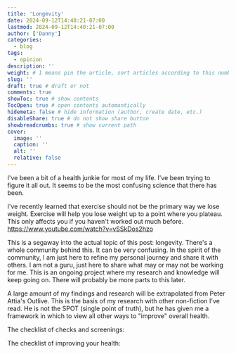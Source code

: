 ```yaml
---
title: 'Longevity'
date: 2024-09-12T14:40:21-07:00
lastmod: 2024-09-12T14:40:21-07:00
author: ['Danny']
categories:
  - blog
tags:
  - opinion
description: ''
weight: # 1 means pin the article, sort articles according to this number
slug: ''
draft: true # draft or not
comments: true
showToc: true # show contents
TocOpen: true # open contents automantically
hidemeta: false # hide information (author, create date, etc.)
disableShare: true # do not show share button
showbreadcrumbs: true # show current path
cover:
  image: ''
  caption: ''
  alt: ''
  relative: false
---
```


I've been a bit of a health junkie for most of my life. I've been trying to
figure it all out. It seems to be the most confusing science that there has
been.

I've recently learned that exercise should not be the primary way we lose
weight. Exercise will help you lose weight up to a point where you plateau. This
only affects you if you haven't worked out much before.
https://www.youtube.com/watch?v=vSSkDos2hzo

This is a segaway into the actual topic of this post: longevity. There's a whole
community behind this. It can be very confusing. In the spirit of the community,
I am just here to refine my personal journey and share it with others. I am not
a guru, just here to share what may or may not be working for me. This is an
ongoing project where my research and knowledge will keep going on. There will
probably be more parts to this later.

A large amount of my findings and research will be extrapolated from Peter
Attia's Outlive. This is the basis of my research with other non-fiction I've
read. He is not the SPOT (single point of truth), but he has given me a
framework in which to view all other ways to "improve" overall health.

The checklist of checks and screenings:

The checklist of improving your health:
